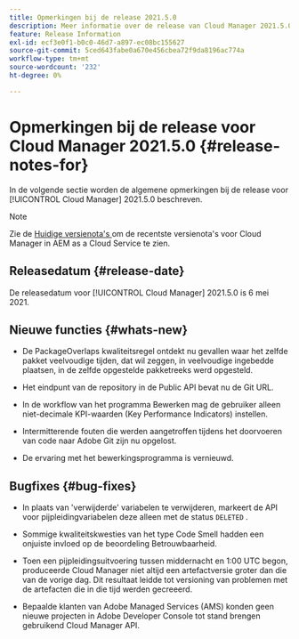 ```yaml
---
title: Opmerkingen bij de release 2021.5.0
description: Meer informatie over de release van Cloud Manager 2021.5.0.
feature: Release Information
exl-id: ecf3e0f1-b0c0-46d7-a897-ec08bc155627
source-git-commit: 5ced643fabe0a670e456cbea72f9da8196ac774a
workflow-type: tm+mt
source-wordcount: '232'
ht-degree: 0%

---
```


# Opmerkingen bij de release voor Cloud Manager 2021.5.0 {#release-notes-for}

In de volgende sectie worden de algemene opmerkingen bij de release voor [!UICONTROL Cloud Manager] 2021.5.0 beschreven.

>[!NOTE]
>Zie de [ Huidige versienota&#39;s ](https://experienceleague.adobe.com/en/docs/experience-manager-cloud-service/content/release-notes/cloud-manager/current#getting-access) om de recentste versienota&#39;s voor Cloud Manager in AEM as a Cloud Service te zien.

## Releasedatum {#release-date}

De releasedatum voor [!UICONTROL Cloud Manager] 2021.5.0 is 6 mei 2021.

## Nieuwe functies {#whats-new}

* De PackageOverlaps kwaliteitsregel ontdekt nu gevallen waar het zelfde pakket veelvoudige tijden, dat wil zeggen, in veelvoudige ingebedde plaatsen, in de zelfde opgestelde pakketreeks werd opgesteld.

* Het eindpunt van de repository in de Public API bevat nu de Git URL.

* In de workflow van het programma Bewerken mag de gebruiker alleen niet-decimale KPI-waarden (Key Performance Indicators) instellen.

* Intermitterende fouten die werden aangetroffen tijdens het doorvoeren van code naar Adobe Git zijn nu opgelost.

* De ervaring met het bewerkingsprogramma is vernieuwd.

## Bugfixes {#bug-fixes}

* In plaats van &#39;verwijderde&#39; variabelen te verwijderen, markeert de API voor pijpleidingvariabelen deze alleen met de status `DELETED` .

* Sommige kwaliteitskwesties van het type Code Smell hadden een onjuiste invloed op de beoordeling Betrouwbaarheid.

* Toen een pijpleidingsuitvoering tussen middernacht en 1:00 UTC begon, produceerde Cloud Manager niet altijd een artefactversie groter dan die van de vorige dag. Dit resultaat leidde tot versioning van problemen met de artefacten die in die tijd werden gecreeerd.

* Bepaalde klanten van Adobe Managed Services (AMS) konden geen nieuwe projecten in Adobe Developer Console tot stand brengen gebruikend Cloud Manager API.
